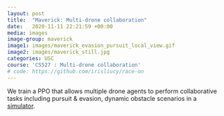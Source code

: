 ```yaml
---
layout: post
title:  "Maverick: Multi-drone collaboration"
date:   2020-11-11 22:21:59 +00:00
media: images
image-group: maverick
image1: images/maverick_evasion_pursuit_local_view.gif
image2: images/maverick_still.jpg
categories: USC
course: 'CS527 : Multi-drone collaboration'
# code: https://github.com/irisliucy/race-on
---
```


We train a PPO that allows multiple drone agents to perform collaborative tasks including pursuit & evasion, dynamic obstacle scenarios in a [simulator](https://arxiv.org/abs/1903.04628).